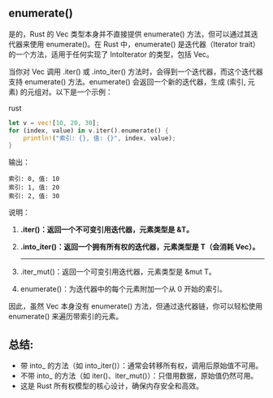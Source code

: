 ## enumerate() 

是的，Rust 的 Vec<T> 类型本身并不直接提供 enumerate() 方法，但可以通过其迭代器来使用 enumerate()。在 Rust 中，enumerate() 是迭代器（Iterator trait）的一个方法，适用于任何实现了 IntoIterator 的类型，包括 Vec<T>。

当你对 Vec<T> 调用 .iter() 或 .into_iter() 方法时，会得到一个迭代器，而这个迭代器支持 enumerate() 方法。enumerate() 会返回一个新的迭代器，生成 (索引, 元素) 的元组对。以下是一个示例：

rust

```rust
let v = vec![10, 20, 30];
for (index, value) in v.iter().enumerate() {
    println!("索引: {}, 值: {}", index, value);
}
```

输出：

```text
索引: 0, 值: 10
索引: 1, 值: 20
索引: 2, 值: 30
```

说明：

1. **.iter()：返回一个不可变引用迭代器，元素类型是 &T。**

2. **.into_iter()：返回一个拥有所有权的迭代器，元素类型是 T（会消耗 Vec）。**

   ------------------------------------------------------------------------------------------------------------------

3. .iter_mut()：返回一个可变引用迭代器，元素类型是 &mut T。

4. enumerate()：为迭代器中的每个元素附加一个从 0 开始的索引。

因此，虽然 Vec 本身没有 enumerate() 方法，但通过迭代器链，你可以轻松使用 enumerate() 来遍历带索引的元素。



## 总结:

- 带 into_ 的方法（如 into_iter()）：通常会转移所有权，调用后原始值不可用。
- 不带 into_ 的方法（如 iter()、iter_mut()）：只借用数据，原始值仍然可用。
- 这是 Rust 所有权模型的核心设计，确保内存安全和高效。
